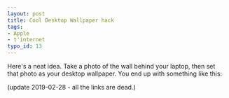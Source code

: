 ```yaml
---
layout: post
title: Cool Desktop Wallpaper hack
tags:
- Apple
- t'internet
typo_id: 13
---
```

Here's a neat idea.  Take a photo of the wall behind your laptop, then set that photo as your desktop wallpaper.  You end up with something like this:

(update 2019-02-28 - all the links are dead.)
